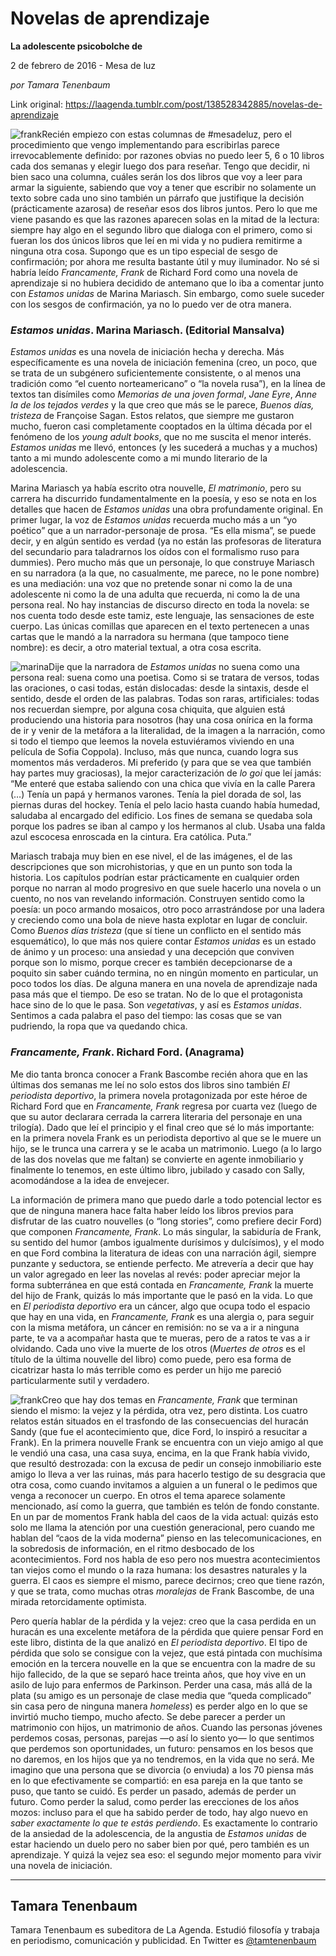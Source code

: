 # Novelas de aprendizaje

**La adolescente psicobolche de**

2 de febrero de 2016 - Mesa de luz

_por Tamara Tenenbaum_

Link original: https://laagenda.tumblr.com/post/138528342885/novelas-de-aprendizaje

![frank](https://64.media.tumblr.com/0b6cc3ab83714c32d054460d9949f640/tumblr_inline_pk0l78pzY31t6q87u_540.jpg)Recién empiezo con estas columnas de #mesadeluz, pero el procedimiento que vengo implementando para escribirlas parece irrevocablemente definido: por razones obvias no puedo leer 5, 6 o 10 libros cada dos semanas y elegir luego dos para reseñar. Tengo que decidir, ni bien saco una columna, cuáles serán los dos libros que voy a leer para armar la siguiente, sabiendo que voy a tener que escribir no solamente un texto sobre cada uno sino también un párrafo que justifique la decisión (prácticamente azarosa) de reseñar esos dos libros juntos. Pero lo que me viene pasando es que las razones aparecen solas en la mitad de la lectura: siempre hay algo en el segundo libro que dialoga con el primero, como si fueran los dos únicos libros que leí en mi vida y no pudiera remitirme a ninguna otra cosa. Supongo que es un tipo especial de sesgo de confirmación; por ahora me resulta bastante útil y muy iluminador. No sé si habría leído *Francamente, Frank* de Richard Ford como una novela de aprendizaje si no hubiera decidido de antemano que lo iba a comentar junto con *Estamos unidas* de Marina Mariasch. Sin embargo, como suele suceder con los sesgos de confirmación, ya no lo puedo ver de otra manera. 


### *Estamos unidas*. Marina Mariasch. (Editorial Mansalva)

*Estamos unidas* es una novela de iniciación hecha y derecha. Más específicamente es una novela de iniciación femenina (creo, un poco, que se trata de un subgénero suficientemente consistente, o al menos una tradición como “el cuento norteamericano” o “la novela rusa”), en la línea de textos tan disímiles como *Memorias de una joven formal*, *Jane Eyre*, *Anne la de los tejados verdes* y la que creo que más se le parece, *Buenos días, tristeza* de Françoise Sagan. Estos relatos, que siempre me gustaron mucho, fueron casi completamente cooptados en la última década por el fenómeno de los *young adult books*, que no me suscita el menor interés. *Estamos unidas* me llevó, entonces (y les sucederá a muchas y a muchos) tanto a mi mundo adolescente como a mi mundo literario de la adolescencia.


Marina Mariasch ya había escrito otra nouvelle, *El matrimonio*, pero su carrera ha discurrido fundamentalmente en la poesía, y eso se nota en los detalles que hacen de *Estamos unidas* una obra profundamente original. En primer lugar, la voz de *Estamos unidas* recuerda mucho más a un “yo poético” que a un narrador-personaje de prosa. “Es ella misma”, se puede decir, y en algún sentido es verdad (ya no están las profesoras de literatura del secundario para taladrarnos los oídos con el formalismo ruso para dummies). Pero mucho más que un personaje, lo que construye Mariasch en su narradora (a la que, no casualmente, me parece, no le pone nombre) es una mediación: una voz que no pretende sonar ni como la de una adolescente ni como la de una adulta que recuerda, ni como la de una persona real. No hay instancias de discurso directo en toda la novela: se nos cuenta todo desde este tamiz, este lenguaje, las sensaciones de este cuerpo. Las únicas comillas que aparecen en el texto pertenecen a unas cartas que le mandó a la narradora su hermana (que tampoco tiene nombre): es decir, a otro material textual, a otra cosa escrita.


![marina](https://64.media.tumblr.com/dfb85ad78bbe85a245c95a07ff62115b/tumblr_inline_pk0l791Pmo1t6q87u_250.jpg)Dije que la narradora de *Estamos unidas* no suena como una persona real: suena como una poetisa. Como si se tratara de versos, todas las oraciones, o casi todas, están dislocadas: desde la sintaxis, desde el sentido, desde el orden de las palabras. Todas son raras, artificiales: todas nos recuerdan siempre, por alguna cosa chiquita, que alguien está produciendo una historia para nosotros (hay una cosa onírica en la forma de ir y venir de la metáfora a la literalidad, de la imagen a la narración, como si todo el tiempo que leemos la novela estuviéramos viviendo en una película de Sofia Coppola). Incluso, más que nunca, cuando logra sus momentos más verdaderos. Mi preferido (y para que se vea que también hay partes muy graciosas), la mejor caracterización de *lo goi* que leí jamás: “Me enteré que estaba saliendo con una chica que vivía en la calle Parera (…) Tenía un papá y hermanos varones. Tenía la piel dorada de sol, las piernas duras del hockey. Tenía el pelo lacio hasta cuando había humedad, saludaba al encargado del edificio. Los fines de semana se quedaba sola porque los padres se iban al campo y los hermanos al club. Usaba una falda azul escocesa enroscada en la cintura. Era católica. Puta.” 


Mariasch trabaja muy bien en ese nivel, el de las imágenes, el de las descripciones que son microhistorias, y que en un punto son toda la historia. Los capítulos podrían estar prácticamente en cualquier orden porque no narran al modo progresivo en que suele hacerlo una novela o un cuento, no nos van revelando información. Construyen sentido como la poesía: un poco armando mosaicos, otro poco arrastrándose por una ladera y creciendo como una bola de nieve hasta explotar en lugar de concluir. Como *Buenos días tristeza* (que sí tiene un conflicto en el sentido más esquemático), lo que más nos quiere contar *Estamos unidas* es un estado de ánimo y un proceso: una ansiedad y una decepción que conviven porque son lo mismo, porque crecer es también decepcionarse de a poquito sin saber cuándo termina, no en ningún momento en particular, un poco todos los días. De alguna manera en una novela de aprendizaje nada pasa más que el tiempo. De eso se tratan. No de lo que el protagonista hace sino de lo que le pasa. Son *vegetativas*, y así es *Estamos unidas*. Sentimos a cada palabra el paso del tiempo: las cosas que se van pudriendo, la ropa que va quedando chica. 


### *Francamente, Frank*. Richard Ford. (Anagrama)

Me dio tanta bronca conocer a Frank Bascombe recién ahora que en las últimas dos semanas me leí no solo estos dos libros sino también *El periodista deportivo*, la primera novela protagonizada por este héroe de Richard Ford que en *Francamente, Frank* regresa por cuarta vez (luego de que su autor declarara cerrada la carrera literaria del personaje en una trilogía). Dado que leí el principio y el final creo que sé lo más importante: en la primera novela Frank es un periodista deportivo al que se le muere un hijo, se le trunca una carrera y se le acaba un matrimonio. Luego (a lo largo de las dos novelas que me faltan) se convierte en agente inmobiliario y finalmente lo tenemos, en este último libro, jubilado y casado con Sally, acomodándose a la idea de envejecer. 


La información de primera mano que puedo darle a todo potencial lector es que de ninguna manera hace falta haber leído los libros previos para disfrutar de las cuatro nouvelles (o “long stories”, como prefiere decir Ford) que componen *Francamente, Frank*. Lo más singular, la sabiduría de Frank, su sentido del humor (ambos igualmente durísimos y dulcísimos), y el modo en que Ford combina la literatura de ideas con una narración ágil, siempre punzante y seductora, se entiende perfecto. Me atrevería a decir que hay un valor agregado en leer las novelas al revés: poder apreciar mejor la forma subterránea en que está contada en *Francamente, Frank* la muerte del hijo de Frank, quizás lo más importante que le pasó en la vida. Lo que en *El periodista deportivo* era un cáncer, algo que ocupa todo el espacio que hay en una vida, en *Francamente, Frank* es una alergia o, para seguir con la misma metáfora, un cáncer en remisión: no se va a ir a ninguna parte, te va a acompañar hasta que te mueras, pero de a ratos te vas a ir olvidando. Cada uno vive la muerte de los otros (*Muertes de otros* es el título de la última nouvelle del libro) como puede, pero esa forma de cicatrizar hasta lo más terrible como es perder un hijo me pareció particularmente sutil y verdadero.


![frank](https://64.media.tumblr.com/0b6cc3ab83714c32d054460d9949f640/tumblr_inline_pk0l78pzY31t6q87u_250.jpg)Creo que hay dos temas en *Francamente, Frank* que terminan siendo el mismo: la vejez y la pérdida, otra vez, pero distinta. Los cuatro relatos están situados en el trasfondo de las consecuencias del huracán Sandy (que fue el acontecimiento que, dice Ford, lo inspiró a resucitar a Frank). En la primera nouvelle Frank se encuentra con un viejo amigo al que le vendió una casa, una casa suya, encima, en la que Frank había vivido, que resultó destrozada: con la excusa de pedir un consejo inmobiliario este amigo lo lleva a ver las ruinas, más para hacerlo testigo de su desgracia que otra cosa, como cuando invitamos a alguien a un funeral o le pedimos que venga a reconocer un cuerpo. En otros el tema aparece solamente mencionado, así como la guerra, que también es telón de fondo constante. En un par de momentos Frank habla del caos de la vida actual: quizás esto solo me llama la atención por una cuestión generacional, pero cuando me hablan del “caos de la vida moderna” pienso en las telecomunicaciones, en la sobredosis de información, en el ritmo desbocado de los acontecimientos. Ford nos habla de eso pero nos muestra acontecimientos tan viejos como el mundo o la raza humana: los desastres naturales y la guerra. El caos es siempre el mismo, parece decirnos; creo que tiene razón, y que se trata, como muchas otras *moralejas* de Frank Bascombe, de una mirada retorcidamente optimista.


Pero quería hablar de la pérdida y la vejez: creo que la casa perdida en un huracán es una excelente metáfora de la pérdida que quiere pensar Ford en este libro, distinta de la que analizó en *El periodista deportivo*. El tipo de pérdida que solo se consigue con la vejez, que está pintada con muchísima emoción en la tercera nouvelle en la que se encuentra con la madre de su hijo fallecido, de la que se separó hace treinta años, que hoy vive en un asilo de lujo para enfermos de Parkinson. Perder una casa, más allá de la plata (su amigo es un personaje de clase media que “queda complicado” sin casa pero de ninguna manera *homeless*) es perder algo en lo que se invirtió mucho tiempo, mucho afecto. Se debe parecer a perder un matrimonio con hijos, un matrimonio de años. Cuando las personas jóvenes perdemos cosas, personas, parejas —o así lo siento yo— lo que sentimos que perdemos son oportunidades, un futuro: pensamos en los besos que no daremos, en los hijos que ya no tendremos, en la vida que no será. Me imagino que una persona que se divorcia (o enviuda) a los 70 piensa más en lo que efectivamente se compartió: en esa pareja en la que tanto se puso, que tanto se cuidó. Es perder un pasado, además de perder un futuro. Como perder la salud, como perder las erecciones de los años mozos: incluso para el que ha sabido perder de todo, hay algo nuevo en *saber exactamente lo que te estás perdiendo*. Es exactamente lo contrario de la ansiedad de la adolescencia, de la angustia de *Estamos unidas* de estar haciendo un duelo pero no saber bien por qué, pero también es un aprendizaje. Y quizá la vejez sea eso: el segundo mejor momento para vivir una novela de iniciación.




---

 Tamara Tenenbaum
-----------------

 Tamara Tenenbaum es subeditora de La Agenda. Estudió filosofía y trabaja en periodismo, comunicación y publicidad. En Twitter es [@tamtenenbaum](https://twitter.com/tamtenenbaum) 

